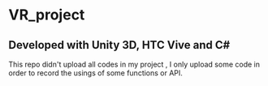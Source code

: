 # VR_project
Developed with Unity 3D, HTC Vive and C#
--------------------------------------------------------------------

This repo didn't upload all codes in my project ,
I only upload some code in order to record the usings of some functions or API. 
